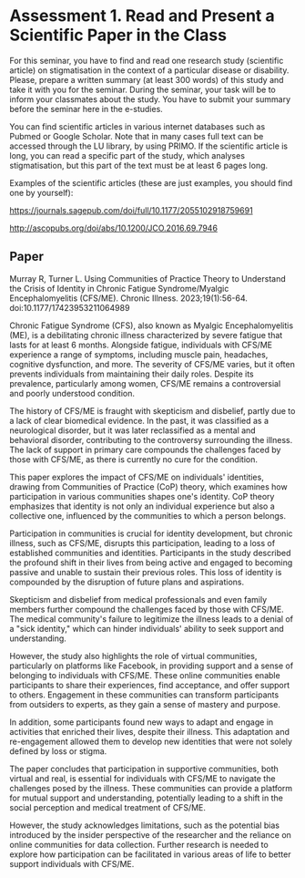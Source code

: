 # Assessment 1. Read and Present a Scientific Paper in the Class 

For this seminar, you have to find and read one research study (scientific article) on stigmatisation in the context of a particular disease or disability.  Please, prepare a written summary (at least 300 words) of this study and take it with you for the seminar. During the seminar, your task will be to inform your classmates about the study.  You have to submit your summary before the seminar here in the e-studies.

You can find scientific articles in various internet databases such as Pubmed or Google Scholar. Note that in many cases full text can be accessed through the LU library, by using PRIMO. If the scientific article is long, you can read a specific part of the study, which analyses stigmatisation, but this part of the text must be at least 6 pages long.

Examples of the scientific articles (these are just examples, you should find one by yourself):

https://journals.sagepub.com/doi/full/10.1177/2055102918759691

http://ascopubs.org/doi/abs/10.1200/JCO.2016.69.7946

## Paper 

Murray R, Turner L. Using Communities of Practice Theory to Understand the Crisis of Identity in Chronic Fatigue Syndrome/Myalgic Encephalomyelitis (CFS/ME). Chronic Illness. 2023;19(1):56-64. doi:10.1177/17423953211064989


Chronic Fatigue Syndrome (CFS), also known as Myalgic Encephalomyelitis (ME), is a debilitating chronic illness characterized by severe fatigue that lasts for at least 6 months. Alongside fatigue, individuals with CFS/ME experience a range of symptoms, including muscle pain, headaches, cognitive dysfunction, and more. The severity of CFS/ME varies, but it often prevents individuals from maintaining their daily roles. Despite its prevalence, particularly among women, CFS/ME remains a controversial and poorly understood condition.

The history of CFS/ME is fraught with skepticism and disbelief, partly due to a lack of clear biomedical evidence. In the past, it was classified as a neurological disorder, but it was later reclassified as a mental and behavioral disorder, contributing to the controversy surrounding the illness. The lack of support in primary care compounds the challenges faced by those with CFS/ME, as there is currently no cure for the condition.

This paper explores the impact of CFS/ME on individuals' identities, drawing from Communities of Practice (CoP) theory, which examines how participation in various communities shapes one's identity. CoP theory emphasizes that identity is not only an individual experience but also a collective one, influenced by the communities to which a person belongs. 

Participation in communities is crucial for identity development, but chronic illness, such as CFS/ME, disrupts this participation, leading to a loss of established communities and identities. Participants in the study described the profound shift in their lives from being active and engaged to becoming passive and unable to sustain their previous roles. This loss of identity is compounded by the disruption of future plans and aspirations.

Skepticism and disbelief from medical professionals and even family members further compound the challenges faced by those with CFS/ME. The medical community's failure to legitimize the illness leads to a denial of a "sick identity," which can hinder individuals' ability to seek support and understanding.

However, the study also highlights the role of virtual communities, particularly on platforms like Facebook, in providing support and a sense of belonging to individuals with CFS/ME. These online communities enable participants to share their experiences, find acceptance, and offer support to others. Engagement in these communities can transform participants from outsiders to experts, as they gain a sense of mastery and purpose.

In addition, some participants found new ways to adapt and engage in activities that enriched their lives, despite their illness. This adaptation and re-engagement allowed them to develop new identities that were not solely defined by loss or stigma.

The paper concludes that participation in supportive communities, both virtual and real, is essential for individuals with CFS/ME to navigate the challenges posed by the illness. These communities can provide a platform for mutual support and understanding, potentially leading to a shift in the social perception and medical treatment of CFS/ME.

However, the study acknowledges limitations, such as the potential bias introduced by the insider perspective of the researcher and the reliance on online communities for data collection. Further research is needed to explore how participation can be facilitated in various areas of life to better support individuals with CFS/ME.

